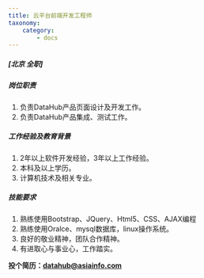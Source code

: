 ```yaml
---
title: 云平台前端开发工程师
taxonomy:
    category:
        - docs
---
```


##### **[北京  全职]**

##### 岗位职责
1. 负责DataHub产品页面设计及开发工作。
2. 负责DataHub产品集成、测试工作。

##### 工作经验及教育背景
1. 2年以上软件开发经验，3年以上工作经验。
2. 本科及以上学历。
3. 计算机技术及相关专业。

##### 技能要求
1. 熟练使用Bootstrap、JQuery、Html5、CSS、AJAX编程
2. 熟练使用Oralce、mysql数据库，linux操作系统。
3. 良好的敬业精神，团队合作精神。
4. 有进取心与事业心，工作踏实。

**投个简历：datahub@asiainfo.com**
